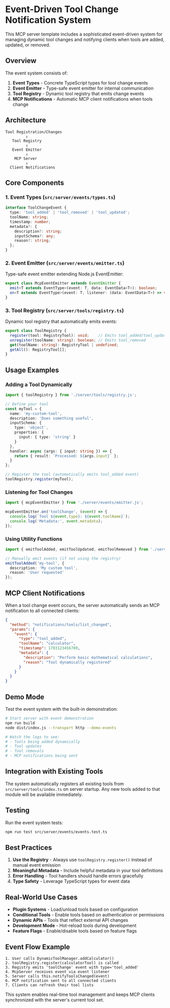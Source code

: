 # Event-Driven Tool Change Notification System

This MCP server template includes a sophisticated event-driven system for managing dynamic tool changes and notifying clients when tools are added, updated, or removed.

## Overview

The event system consists of:

1. **Event Types** - Concrete TypeScript types for tool change events
2. **Event Emitter** - Type-safe event emitter for internal communication
3. **Tool Registry** - Dynamic tool registry that emits change events
4. **MCP Notifications** - Automatic MCP client notifications when tools change

## Architecture

```
Tool Registration/Changes
         ↓
   Tool Registry
         ↓
   Event Emitter
         ↓
    MCP Server
         ↓
  Client Notifications
```

## Core Components

### 1. Event Types (`src/server/events/types.ts`)

```typescript
interface ToolChangeEvent {
  type: 'tool_added' | 'tool_removed' | 'tool_updated';
  toolName: string;
  timestamp: number;
  metadata?: {
    description?: string;
    inputSchema?: any;
    reason?: string;
  };
}
```

### 2. Event Emitter (`src/server/events/emitter.ts`)

Type-safe event emitter extending Node.js EventEmitter:

```typescript
export class McpEventEmitter extends EventEmitter {
  emit<T extends EventType>(event: T, data: EventData<T>): boolean;
  on<T extends EventType>(event: T, listener: (data: EventData<T>) => void): this;
}
```

### 3. Tool Registry (`src/server/tools/registry.ts`)

Dynamic tool registry that automatically emits events:

```typescript
export class ToolRegistry {
  register(tool: RegistryTool): void;    // Emits tool_added/tool_updated
  unregister(toolName: string): boolean; // Emits tool_removed
  get(toolName: string): RegistryTool | undefined;
  getAll(): RegistryTool[];
}
```

## Usage Examples

### Adding a Tool Dynamically

```typescript
import { toolRegistry } from './server/tools/registry.js';

// Define your tool
const myTool = {
  name: 'my-custom-tool',
  description: 'Does something useful',
  inputSchema: {
    type: 'object',
    properties: {
      input: { type: 'string' }
    }
  },
  handler: async (args: { input: string }) => {
    return { result: `Processed: ${args.input}` };
  }
};

// Register the tool (automatically emits tool_added event)
toolRegistry.register(myTool);
```

### Listening for Tool Changes

```typescript
import { mcpEventEmitter } from './server/events/emitter.js';

mcpEventEmitter.on('toolChange', (event) => {
  console.log(`Tool ${event.type}: ${event.toolName}`);
  console.log('Metadata:', event.metadata);
});
```

### Using Utility Functions

```typescript
import { emitToolAdded, emitToolUpdated, emitToolRemoved } from './server/events/index.js';

// Manually emit events (if not using the registry)
emitToolAdded('my-tool', {
  description: 'My custom tool',
  reason: 'User requested'
});
```

## MCP Client Notifications

When a tool change event occurs, the server automatically sends an MCP notification to all connected clients:

```json
{
  "method": "notifications/tools/list_changed",
  "params": {
    "event": {
      "type": "tool_added",
      "toolName": "calculator",
      "timestamp": 1703123456789,
      "metadata": {
        "description": "Perform basic mathematical calculations",
        "reason": "Tool dynamically registered"
      }
    }
  }
}
```

## Demo Mode

Test the event system with the built-in demonstration:

```bash
# Start server with event demonstration
npm run build
node dist/index.js --transport http --demo-events

# Watch the logs to see:
# - Tools being added dynamically
# - Tool updates
# - Tool removals
# - MCP notifications being sent
```

## Integration with Existing Tools

The system automatically registers all existing tools from `src/server/tools/index.ts` on server startup. Any new tools added to that module will be available immediately.

## Testing

Run the event system tests:

```bash
npm run test src/server/events/events.test.ts
```

## Best Practices

1. **Use the Registry** - Always use `toolRegistry.register()` instead of manual event emission
2. **Meaningful Metadata** - Include helpful metadata in your tool definitions
3. **Error Handling** - Tool handlers should handle errors gracefully
4. **Type Safety** - Leverage TypeScript types for event data

## Real-World Use Cases

- **Plugin Systems** - Load/unload tools based on configuration
- **Conditional Tools** - Enable tools based on authentication or permissions
- **Dynamic APIs** - Tools that reflect external API changes
- **Development Mode** - Hot-reload tools during development
- **Feature Flags** - Enable/disable tools based on feature flags

## Event Flow Example

```
1. User calls DynamicToolManager.addCalculator()
2. toolRegistry.register(calculatorTool) is called
3. Registry emits 'toolChange' event with type='tool_added'
4. McpServer receives event via event listener
5. Server calls this.notifyToolsChanged(event)
6. MCP notification sent to all connected clients
7. Clients can refresh their tool lists
```

This system enables real-time tool management and keeps MCP clients synchronized with the server's current tool set.